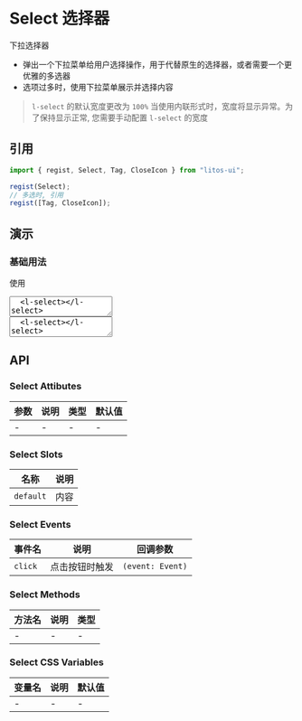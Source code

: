 # Select 选择器

下拉选择器

- 弹出一个下拉菜单给用户选择操作，用于代替原生的选择器，或者需要一个更优雅的多选器
- 选项过多时，使用下拉菜单展示并选择内容

> `l-select` 的默认宽度更改为 `100%` 当使用内联形式时，宽度将显示异常。为了保持显示正常, 您需要手动配置 `l-select` 的宽度

## 引用

```js
import { regist, Select, Tag, CloseIcon } from "litos-ui";

regist(Select);
// 多选时, 引用
regist([Tag, CloseIcon]);
```

## 演示

### 基础用法

使用

<ClientOnly>
<l-code-preview>
<textarea lang="html">
  <l-select></l-select>
</textarea>
<div class="source">
<textarea lang="html">
  <l-select></l-select>
</textarea>
</div>
</l-code-preview>
</ClientOnly>

## API

### Select Attibutes

<!-- prettier-ignore -->
| 参数 | 说明 | 类型 | 默认值 |
| --- | --- | --- | --- |
| - | - | - | - |

### Select Slots

<!-- prettier-ignore -->
| 名称 | 说明 |
| --- | --- |
| `default` | 内容 |

### Select Events

<!-- prettier-ignore -->
| 事件名 | 说明 | 回调参数 |
| --- | --- | --- |
| `click` | 点击按钮时触发 | `(event: Event)` |

### Select Methods

<!-- prettier-ignore -->
| 方法名 | 说明 | 类型 |
| --- | --- | --- |
| - | - | - |

### Select CSS Variables

<!-- prettier-ignore -->
| 变量名 | 说明 | 默认值 |
| --- | --- | --- |
| - | - | - |
